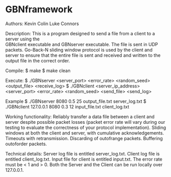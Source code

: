 GBNframework
============

Authors: 
Kevin Colin
Luke Connors

Description:
This is a program designed to send a file from a client to a server using the  
GBNclient executable and GBNserver executable. The file is sent in UDP packets. Go-Back-N
sliding window protocol is used by the client and server to ensure that the entire file
is sent and received and written to the output file in the correct order.

Compile:
	$ make
	$ make clean
		
Execute:
	$ ./GBNserver <server_port> <error_rate> <random_seed> <output_file> <receive_log>
	$ ./GBNclient <server_ip_address> <server_port> <error_rate> <random_seed> <send_file> <send_log>

Example
	$ ./GBNserver 8080 0.5 25 output_file.txt server_log.txt
	$ ./GBNclient 127.0.0.1 8080 0.3 12 input_file.txt client_log.txt

Working functionality:
	Reliably transfer a data file between a client and server despite possible packet 
	losses (packet error rate will vary during our testing to evaluate the correctness 
	of your protocol implementation).
	Sliding windows at both the client and server, with cumulative acknowledgements.
	Timeouts with retransmission.
	Discarding of out­of­range packets.
	Buffering out­of­order packets.

Technical details:
Server log file is entitled server_log.txt. Client log file is entitled client_log.txt. 
Input file for client is entitled input.txt. The error rate must be < 1 and > 0. Both the 
Server and the Client can be run locally over 127.0.0.1.